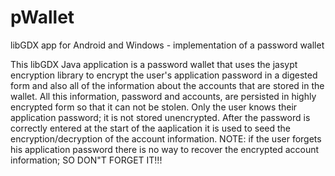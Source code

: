 # pWallet
libGDX app for Android and Windows - implementation of a password wallet

This libGDX Java application is a password wallet that uses the jasypt encryption library to encrypt the user's application password in a digested form and also all of the information about the accounts that are stored in the wallet.  All this information, password and accounts, are persisted in highly encrypted form so that it can not be stolen. Only the user knows their application password; it is not stored unencrypted.  After the password is correctly entered at the start of the aaplication it is used to seed the encryption/decryption of the account information.  NOTE: if the user forgets his application password there is no way to recover the encrypted account information; SO DON"T FORGET IT!!!
